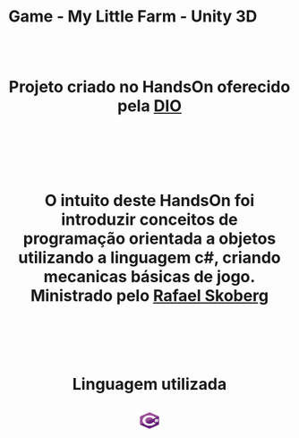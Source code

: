 # Game - My Little Farm - Unity 3D
<br><br>
<h1 align=center>Projeto criado no HandsOn oferecido pela <a href="https://web.dio.me/lives/criando-seu-primeiro-jogo-com-unity-3d">DIO</a><h1>
<br><br>
<p align=center>O intuito deste HandsOn foi introduzir conceitos de programação orientada a objetos utilizando a linguagem c#, criando mecanicas básicas de jogo.<br>
Ministrado pelo <a href="https://www.linkedin.com/in/rafaskoberg/">Rafael Skoberg</a>
</p>
<br><br>
<div align=center>
<p>Linguagem utilizada</p>
<img align="center" alt="HTML" height="30" width="40" src="https://raw.githubusercontent.com/devicons/devicon/master/icons/csharp/csharp-original.svg">
<div>
